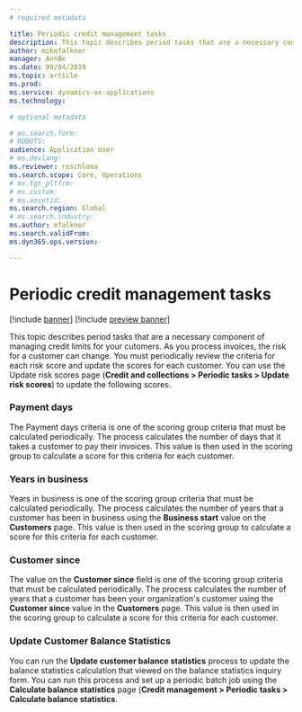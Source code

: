 ```yaml
---
# required metadata

title: Periodic credit management tasks
description: This topic describes period tasks that are a necessary component of managing credit limits for your cutomers. 
author: mikefalkner
manager: AnnBe
ms.date: 09/04/2019
ms.topic: article
ms.prod: 
ms.service: dynamics-ax-applications
ms.technology: 

# optional metadata

# ms.search.form:  
# ROBOTS: 
audience: Application User
# ms.devlang: 
ms.reviewer: roschloma
ms.search.scope: Core, Operations
# ms.tgt_pltfrm: 
# ms.custom: 
# ms.assetid: 
ms.search.region: Global
# ms.search.industry: 
ms.author: mfalkner
ms.search.validFrom: 
ms.dyn365.ops.version: 

---
```


# Periodic credit management tasks

[!include [banner](../includes/banner.md)]
[!include [preview banner](../includes/preview-banner.md)]

This topic describes period tasks that are a necessary component of managing credit limits for your cutomers. As you process invoices, the risk for a customer can change. You must periodically review the criteria for each risk score and update the scores for each customer. You can use the Update risk scores page (**Credit and collections > Periodic tasks > Update risk scores**) to update the following scores.

### Payment days

The Payment days criteria is one of the scoring group criteria that must be calculated periodically. The process calculates the number of days that it takes a customer to pay their invoices. This value is then used in the scoring group to calculate a score for this criteria for each customer.

### Years in business

Years in business is one of the scoring group criteria that must be calculated periodically. The process calculates the number of years that a customer has been in business using the **Business start** value on the **Customers** page. This value is then used in the scoring group to calculate a score for this criteria for each customer.

### Customer since

The value on the **Customer since** field is one of the scoring group criteria that must be calculated periodically. The process calculates the number of years that a customer has been your organization's customer using the **Customer since** value in the 
**Customers** page. This value is then used in the scoring group to calculate a score for this criteria for each customer.

### Update Customer Balance Statistics

You can run the **Update customer balance statistics** process to update the balance statistics calculation that viewed on the balance statistics inquiry form. You can run this process and set up a periodic batch job using the **Calculate balance statistics** page (**Credit management > Periodic tasks > Calculate balance statistics**.
